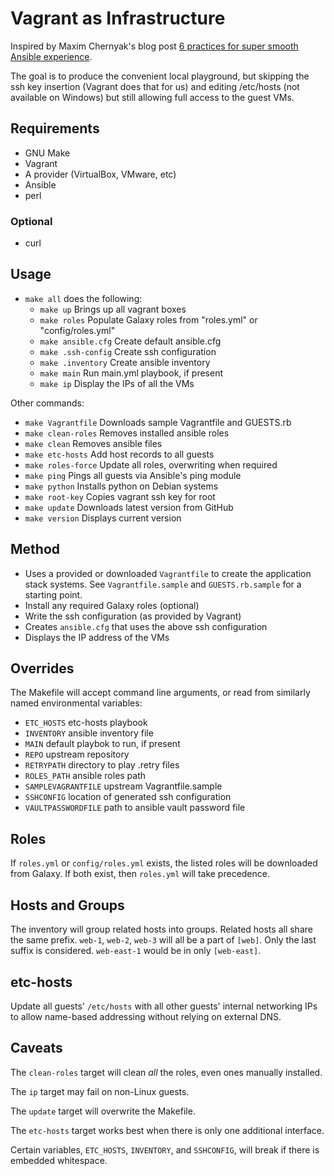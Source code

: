 # Vagrant as Infrastructure

Inspired by Maxim Chernyak's blog post [6 practices for super smooth Ansible experience](http://hakunin.com/six-ansible-practices).

The goal is to produce the convenient local playground, but skipping the ssh
key insertion (Vagrant does that for us) and editing /etc/hosts (not available
on Windows) but still allowing full access to the guest VMs.

## Requirements

* GNU Make
* Vagrant
* A provider (VirtualBox, VMware, etc)
* Ansible
* perl

### Optional

* curl

## Usage

* `make all` does the following:
   * `make up` Brings up all vagrant boxes
   * `make roles` Populate Galaxy roles from "roles.yml" or "config/roles.yml"
   * `make ansible.cfg` Create default ansible.cfg
   * `make .ssh-config` Create ssh configuration
   * `make .inventory` Create ansible inventory
   * `make main` Run main.yml playbook, if present
   * `make ip` Display the IPs of all the VMs

Other commands:

* `make Vagrantfile` Downloads sample Vagrantfile and GUESTS.rb
* `make clean-roles` Removes installed ansible roles
* `make clean` Removes ansible files
* `make etc-hosts` Add host records to all guests
* `make roles-force` Update all roles, overwriting when required
* `make ping` Pings all guests via Ansible's ping module
* `make python` Installs python on Debian systems
* `make root-key` Copies vagrant ssh key for root
* `make update` Downloads latest version from GitHub
* `make version` Displays current version

## Method

* Uses a provided or downloaded `Vagrantfile` to create the application stack
  systems. See `Vagrantfile.sample` and `GUESTS.rb.sample` for a starting point.
* Install any required Galaxy roles (optional)
* Write the ssh configuration (as provided by Vagrant)
* Creates `ansible.cfg` that uses the above ssh configuration
* Displays the IP address of the VMs

## Overrides

The Makefile will accept command line arguments, or read from similarly named
environmental variables:

* `ETC_HOSTS` etc-hosts playbook
* `INVENTORY` ansible inventory file
* `MAIN` default playbok to run, if present
* `REPO` upstream repository
* `RETRYPATH` directory to play .retry files
* `ROLES_PATH` ansible roles path
* `SAMPLEVAGRANTFILE` upstream Vagrantfile.sample
* `SSHCONFIG` location of generated ssh configuration
* `VAULTPASSWORDFILE` path to ansible vault password file

## Roles

If `roles.yml` or `config/roles.yml` exists, the listed roles will be
downloaded from Galaxy. If both exist, then `roles.yml` will take precedence.

## Hosts and Groups

The inventory will group related hosts into groups. Related hosts all share
the same prefix. `web-1`, `web-2`, `web-3` will all be a part of `[web]`. Only
the last suffix is considered. `web-east-1` would be in only `[web-east]`.

## etc-hosts

Update all guests' `/etc/hosts` with all other guests' internal networking IPs
to allow name-based addressing without relying on external DNS.

## Caveats

The `clean-roles` target will clean _all_ the roles, even ones manually
installed.

The `ip` target may fail on non-Linux guests.

The `update` target will overwrite the Makefile.

The `etc-hosts` target works best when there is only one additional interface.

Certain variables, `ETC_HOSTS`, `INVENTORY`, and `SSHCONFIG`, will break if
there is embedded whitespace.
